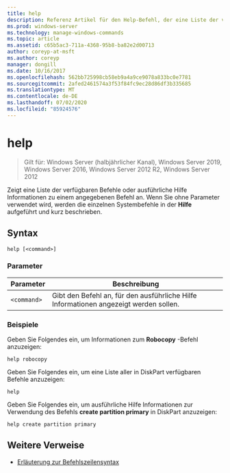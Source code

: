 ```yaml
---
title: help
description: Referenz Artikel für den Help-Befehl, der eine Liste der verfügbaren Befehle oder ausführliche Hilfe Informationen zu einem angegebenen Befehl anzeigt.
ms.prod: windows-server
ms.technology: manage-windows-commands
ms.topic: article
ms.assetid: c65b5ac3-711a-4368-95b8-ba82e2d00713
author: coreyp-at-msft
ms.author: coreyp
manager: dongill
ms.date: 10/16/2017
ms.openlocfilehash: 562bb725998cb58eb9a4a9ce9078a833bc0e7781
ms.sourcegitcommit: 2afed2461574a3f53f84fc9ec28d86df3b335685
ms.translationtype: MT
ms.contentlocale: de-DE
ms.lasthandoff: 07/02/2020
ms.locfileid: "85924576"
---
```

# <a name="help"></a>help

> Gilt für: Windows Server (halbjährlicher Kanal), Windows Server 2019, Windows Server 2016, Windows Server 2012 R2, Windows Server 2012

Zeigt eine Liste der verfügbaren Befehle oder ausführliche Hilfe Informationen zu einem angegebenen Befehl an. Wenn Sie ohne Parameter verwendet wird, werden die einzelnen Systembefehle in der **Hilfe** aufgeführt und kurz beschrieben.

## <a name="syntax"></a>Syntax

```
help [<command>]
```

### <a name="parameters"></a>Parameter

| Parameter | Beschreibung |
| --------- | ----------- |
| `<command>` | Gibt den Befehl an, für den ausführliche Hilfe Informationen angezeigt werden sollen. |

### <a name="examples"></a>Beispiele

Geben Sie Folgendes ein, um Informationen zum **Robocopy** -Befehl anzuzeigen:

```
help robocopy
```

Geben Sie Folgendes ein, um eine Liste aller in DiskPart verfügbaren Befehle anzuzeigen:

```
help
```

Geben Sie Folgendes ein, um ausführliche Hilfe Informationen zur Verwendung des Befehls **create partition primary** in DiskPart anzuzeigen:

```
help create partition primary
```

## <a name="additional-references"></a>Weitere Verweise

- [Erläuterung zur Befehlszeilensyntax](command-line-syntax-key.md)
